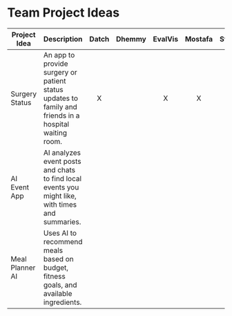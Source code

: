 # Team Project Ideas


| Project Idea     | Description                                                                                          | Datch | Dhemmy | EvalVis | Mostafa | Svont | Thea | Hancke |
|------------------|------------------------------------------------------------------------------------------------------|:-----:|:------:|:--------:|:--------:|:-----:|:----:|:------:|
| Surgery Status   | An app to provide surgery or patient status updates to family and friends in a hospital waiting room. |   X   |        |    X     |    X     |       |      |   X    |
| AI Event App     | AI analyzes event posts and chats to find local events you might like, with times and summaries.     |       |        |          |          |       |      |        |
| Meal Planner AI  | Uses AI to recommend meals based on budget, fitness goals, and available ingredients.                |       |        |          |          |       |      |        |
